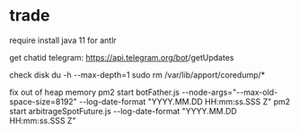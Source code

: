# trade

require install java 11 for antlr

get chatid telegram:
https://api.telegram.org/bot<YourBOTToken>/getUpdates

check disk 
du -h --max-depth=1
sudo rm /var/lib/apport/coredump/*


fix out of heap memory
pm2 start botFather.js --node-args="--max-old-space-size=8192" --log-date-format "YYYY.MM.DD HH:mm:ss.SSS Z"
pm2 start arbitrageSpotFuture.js --log-date-format "YYYY.MM.DD HH:mm:ss.SSS Z"